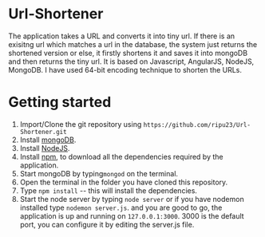 # Url-Shortener
The application takes a URL and converts it into tiny url. If there is an exisitng url which matches a url in the database, the system
just returns the shortened version or else, it firstly shortens it and saves it into mongoDB and then returns the tiny url. It is based on Javascript, AngularJS, NodeJS, MongoDB.
I have used 64-bit encoding technique to shorten the URLs. 

# Getting started

1. Import/Clone the git repository using  `https://github.com/ripu23/Url-Shortener.git`
2. Install [mongoDB](https://www.mongodb.com/download-center).
3. Install [NodeJS](https://nodejs.org/en/download/).
4. Install [npm](https://www.npmjs.com/get-npm), to download all the dependencies required by the application.
5. Start mongoDB by typing`mongod` on the terminal.
6. Open the terminal in the folder you have cloned this repository.
7. Type `npm install` -- this will install the dependencies. 
8. Start the node server by typing `node server` or if you have nodemon installed type `nodemon server.js`.
and you are good to go, the application is up and running on `127.0.0.1:3000`. 3000 is the default port, you can configure it by editing the server.js file.
